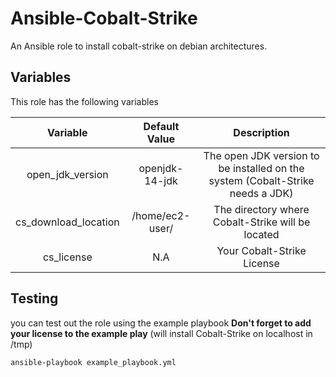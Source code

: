 # Ansible-Cobalt-Strike
An Ansible role to install cobalt-strike on debian architectures.

## Variables
This role has the following variables

|Variable   	|Default Value | Description   	|
|:-:	        |:-:	         |:-:             |
|open_jdk_version| openjdk-14-jdk | The open JDK version to be installed on the system (Cobalt-Strike needs a JDK)
|cs_download_location | /home/ec2-user/ | The directory where Cobalt-Strike will be located|
|cs_license | N.A | Your Cobalt-Strike License|

## Testing
you can test out the role using the example playbook **Don't forget to add your license to the example play** (will install Cobalt-Strike on localhost in /tmp)

```
ansible-playbook example_playbook.yml 
```
